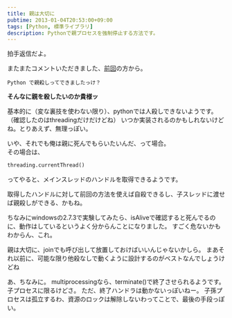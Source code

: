 ```yaml
---
title: 親は大切に
pubtime: 2013-01-04T20:53:00+09:00
tags: [Python, 標準ライブラリ]
description: Pythonで親プロセスを強制停止する方法です。
---
```


拍手返信だよ。

またまたコメントいただきました、[前回](/blog/2013/01/kill-parent-in-c-lang)の方から。
```
Python で親殺しってできましたっけ？
```

**そんなに親を殺したいのか貴様ッ**

基本的に（変な裏技を使わない限り）、pythonでは人殺しできないようです。（確認したのはthreadingだけだけどね）
いつか実装されるのかもしれないけどね。とりあえず、無理っぽい。

いや、それでも俺は親に死んでもらいたいんだ、って場合。  
その場合は、
``` python
threading.currentThread()
```
ってやると、メインスレッドのハンドルを取得できるようです。

取得したハンドルに対して前回の方法を使えば自殺できるし、子スレッドに渡せば親殺しができる、かもね。

ちなみにwindowsの2.7.3で実験してみたら、isAliveで確認すると死んでるのに、動作はしているというよく分からんことになりました。
すごく危ないかもわからん、これ。

親は大切に、joinでも呼び出して放置しておけばいいんじゃないかしら。
まあそれ以前に、可能な限り他殺なしで動くように設計するのがベストなんでしょうけどね

あ、ちなみに。
multiprocessingなら、terminate()で終了させられるようです。子プロセスに限るけどさ。
ただ、終了ハンドラは動かないっぽいねー。
子孫プロセスは孤立するわ、資源のロックは解除しないわってことで、最後の手段っぽい。
